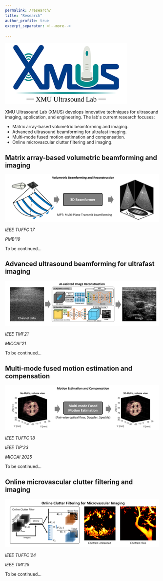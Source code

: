 ```yaml
---
permalink: /research/
title: "Research"
author_profile: true
excerpt_separator: <!--more-->

---
```


![](/images/research/XMUS_LOGO.png)

XMU Ultrasound Lab (XMUS) develops innovative techniques for ultrasound imaging, application, and engineering. The lab's current research focuses:

* Matrix array-based volumetric beamforming and imaging.
* Advanced ultrasound beamforming for ultrafast imaging.
* Multi-mode fused motion estimation and compensation.
* Online microvascular clutter filtering and imaging.

## <i class="fa fa-rocket" aria-hidden="true"></i> Matrix array-based volumetric beamforming and imaging

![](/images/research/volumetric_imaging.png)

_IEEE TUFFC'17_[<i class="fa fa-fw fa-link" aria-hidden="true"></i>](https://ieeexplore.ieee.org/document/7812770)

_PMB'19_[<i class="fa fa-fw fa-link" aria-hidden="true"></i>](https://iopscience.iop.org/article/10.1088/1361-6560/aaf5f1)

To be continued...


## <i class="fa fa-rocket" aria-hidden="true"></i> Advanced ultrasound beamforming for ultrafast imaging

![](/images/research/apodnet.png)

_IEEE TMI'21_[<i class="fa fa-fw fa-link" aria-hidden="true"></i>](https://ieeexplore.ieee.org/document/9443173/)

_MICCAI'21_[<i class="fa fa-fw fa-link" aria-hidden="true"></i>](https://link.springer.com/chapter/10.1007/978-3-030-87231-1_40)

To be continued...


## <i class="fa fa-rocket" aria-hidden="true"></i> Multi-mode fused motion estimation and compensation

![](/images/research/moco.png)

_IEEE TUFFC'18_[<i class="fa fa-fw fa-link" aria-hidden="true"></i>](https://ieeexplore.ieee.org/document/8399835/)

_IEEE TIP'23_[<i class="fa fa-fw fa-link" aria-hidden="true"></i>](https://ieeexplore.ieee.org/document/10209561/)

_MICCAI 2025_

To be continued...


## <i class="fa fa-rocket" aria-hidden="true"></i> Online microvascular clutter filtering and imaging

![](/images/research/online_microvascular_imaging.png)

_IEEE TUFFC'24_[<i class="fa fa-fw fa-link" aria-hidden="true"></i>](https://ieeexplore.ieee.org/document/10423619)

_IEEE TMI'25_[<i class="fa fa-fw fa-link" aria-hidden="true"></i>](https://ieeexplore.ieee.org/document/10855831)

To be continued...


